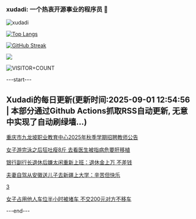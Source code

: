 ### xudadi: 一个热衷开源事业的程序员 👋

![xudadi](https://github-readme-stats-git-masterorgs-github-readme-stats-team.vercel.app/api?username=xudadi)

[![Top Langs](https://github-readme-stats.vercel.app/api/top-langs/?username=xudadi)](https://github.com/anuraghazra/github-readme-stats)

[![GitHub Streak](https://streak-stats.demolab.com?user=xudadi&locale=zh_Hans)](https://git.io/streak-stats)

![](https://raw.githubusercontent.com/xudadi/xudadi/main/assets/github-contribution-grid-snake.svg)

![VISITOR+COUNT](https://komarev.com/ghpvc/?username=xudadi&label=VISITOR+COUNT)


---start---

## Xudadi的每日更新(更新时间:2025-09-01 12:54:56 | 本部分通过Github Actions抓取RSS自动更新, 无意中实现了自动刷绿墙...)

[重庆市九龙坡职业教育中心2025年秋季学期招聘教师公告](https://www.gongkaoleida.com/article/2595902)

[女子游完泳之后狂吐瘦8斤 去看医生被指病危要肝移植](https://m.163.com/news/article/K8A6Q43R0534P59R.html)

[银行副行长退休后嫌太闲重新上班：退休金上万 不差钱](https://m.163.com/news/article/K8AG7NPK0519APGA.html)

[夫妻自驾从安徽送儿子去新疆上大学：辛苦但快乐](https://m.163.com/news/article/K8ABMVSG0534P59R.html)

[3](https://m.163.com/touch/news/sub/domestic)

[女子占用他人车位半小时被堵车 不交200元对方不移车](https://m.163.com/news/article/K8AE61N90534P59R.html)

---end---
